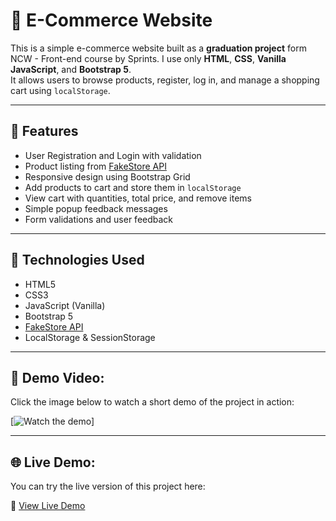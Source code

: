 # 🛒 E-Commerce Website

This is a simple e-commerce website built as a **graduation project** form NCW - Front-end course by Sprints. 
I use only **HTML**, **CSS**, **Vanilla JavaScript**, and **Bootstrap 5**.  
It allows users to browse products, register, log in, and manage a shopping cart using `localStorage`.

---

## 🚀 Features

- User Registration and Login with validation
- Product listing from [FakeStore API](https://fakestoreapi.com/)
- Responsive design using Bootstrap Grid
- Add products to cart and store them in `localStorage`
- View cart with quantities, total price, and remove items
- Simple popup feedback messages
- Form validations and user feedback

---

## 🧰 Technologies Used

- HTML5
- CSS3
- JavaScript (Vanilla)
- Bootstrap 5
- [FakeStore API](https://fakestoreapi.com/)
- LocalStorage & SessionStorage

---

## 🎥 Demo Video:

Click the image below to watch a short demo of the project in action:

[![Watch the demo](https://youtu.be/F4yBo9WVfaI)]

---

## 🌐 Live Demo:

You can try the live version of this project here:

🔗 [View Live Demo](https://khaledradwan96.github.io/E-Commerce/)


